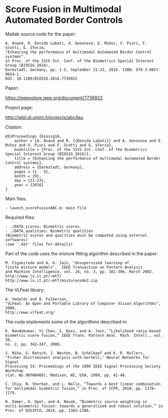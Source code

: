 # Score Fusion in Multimodal Automated Border Controls

Matlab source code for the paper:

	A. Anand, R. Donida Labati, A. Genovese, E. Muñoz, V. Piuri, F. Scotti, G. Sforza, 
    "Enhancing the performance of multimodal Automated Border Control systems", 
    in Proc. of the 15th Int. Conf. of the Biometrics Special Interest Group (BIOSIG 2016), 
    Darmstadt, Germany, pp. 1-5, September 21-23, 2016. ISBN: 978-3-8857-9654-1. 
    DOI: 10.1109/BIOSIG.2016.7736922
    
Paper:

https://ieeexplore.ieee.org/document/7736922

Project page:

http://iebil.di.unimi.it/projects/abc4eu

Citation:

    @InProceedings {biosig16,
        author = {A. Anand and R. {{Donida Labati}} and A. Genovese and E. Muñoz and V. Piuri and F. Scotti and G. Sforza},
        booktitle = {Proc. of the 15th Int. Conf. of the Biometrics Special Interest Group (BIOSIG 2016)},
        title = {Enhancing the performance of multimodal Automated Border Control systems},
        address = {Darmstadt, Germany},
        pages = {1 - 5},
        month = {9},
        day = {21-23},
        year = {2016}
    }

Main files:

    - launch_scoreFusionABC.m: main file

Required files:

    - ./DATA_scores: Biometric scores
    - ./DATA_qualities: Biometric qualities
    (Biometric scores and qualities must be computed using external softwares)
    (see '.dat' files for details)

Part of the code uses the mixture fitting algorithm described in the paper:

    M. Figueiredo and A. K. Jain, "Unsupervised learning of
    finite mixture models",  IEEE Transaction on Pattern Analysis
    and Machine Intelligence, vol. 24, no. 3, pp. 381-396, March 2002.
    http://www.lx.it.pt/~mtf/
    http://www.lx.it.pt/~mtf/mixturecode2.zip
    
The VLFeat library:

    A. Vedaldi and B. Fulkerson, 
    "VLFeat: An Open and Portable Library of Computer Vision Algorithms", 2008, 
    http://www.vlfeat.org/
    
The code implements some of the algorithms described in:

    K. Nandakumar, Yi Chen, S. Dass, and A. Jain, “Likelihood ratio-based
    biometric score fusion,” IEEE Trans. Pattern Anal. Mach. Intell., vol. 30,
    no. 2, pp. 342–347, 2008.
    
    S. Mika, G. Ratsch, J. Weston, B. Scholkopf and K. R. Mullers, 
    "Fisher discriminant analysis with kernels," Neural Networks for Signal 
    Processing IX: Proceedings of the 1999 IEEE Signal Processing Society Workshop 
    (Cat. No.98TH8468), Madison, WI, USA, 1999, pp. 41-48.

    C. Chia, N. Sherkat, and L. Nolle, “Towards a best linear combination
    for multimodal biometric fusion,” in Proc. of ICPR, 2010, pp. 1176–
    1179.
    
    N. Damer, A. Opel, and A. Nouak, “Biometric source weighting in
    multi-biometric fusion: towards a generalized and robust solution,” in
    Proc. of EUSIPCO, 2014, pp. 1382–1386.

	
